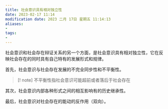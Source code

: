```yaml
---
title: 社会意识具有相对独立性
date: 2023-02-17 11:14
modification date: 2023 二月 17日 星期五 11:14:13
aliases: 
- 
tags: 
- 
---
```


社会意识和社会存在辩证关系的另一个方面，是社会意识具有相对独立性，它在反映社会存在的同时具有自己特有的发展形式和规律。

首先，社会意识与社会存在发展的不完全同步性和不平衡性。

>[! note]
>不平衡性指社会意识可能超前或者落后于社会存在

其次，社会意识内部各种形式之间的相互影响有的历史继承性。

最后，社会意识对社会存在的能动的反作用（双向）。
